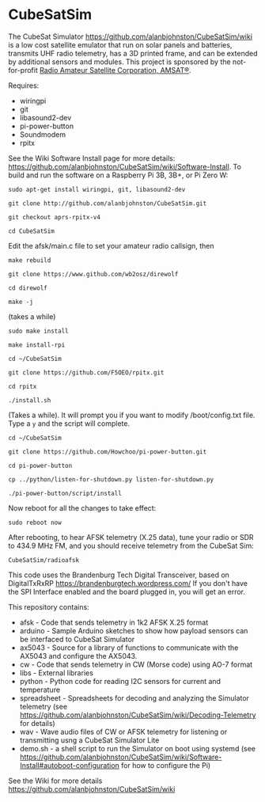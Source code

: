# CubeSatSim

The CubeSat Simulator https://github.com/alanbjohnston/CubeSatSim/wiki is a low cost satellite emulator that run on solar panels and batteries, transmits UHF radio telemetry, has a 3D printed frame, and can be extended by additional sensors and modules.  This project is sponsored by the not-for-profit [Radio Amateur Satellite Corporation, AMSAT®](https://amsat.org).

Requires:
- wiringpi
- git
- libasound2-dev
- pi-power-button
- Soundmodem
- rpitx

See the Wiki Software Install page for more details: https://github.com/alanbjohnston/CubeSatSim/wiki/Software-Install. To build and run the software on a Raspberry Pi 3B, 3B+, or Pi Zero W:

`sudo apt-get install wiringpi, git, libasound2-dev`

`git clone http://github.com/alanbjohnston/CubeSatSim.git`

`git checkout aprs-rpitx-v4`

`cd CubeSatSim`

Edit the afsk/main.c file to set your amateur radio callsign, then 

`make rebuild`

`git clone https://www.github.com/wb2osz/direwolf`

`cd direwolf`

`make -j`

(takes a while)

`sudo make install`

`make install-rpi`

`cd ~/CubeSatSim`

`git clone https://github.com/F5OEO/rpitx.git`

`cd rpitx`

`./install.sh`

(Takes a while).  It will prompt you if you want to modify /boot/config.txt file.  Type a `y` and the script will complete.

`cd ~/CubeSatSim`

`git clone https://github.com/Howchoo/pi-power-button.git`

`cd pi-power-button`

`cp ../python/listen-for-shutdown.py listen-for-shutdown.py`

`./pi-power-button/script/install`

Now reboot for all the changes to take effect:

`sudo reboot now`

After rebooting, to hear AFSK telemetry (X.25 data), tune your radio or SDR to 434.9 MHz FM, and you should receive telemetry from the CubeSat Sim:

`CubeSatSim/radioafsk`

This code uses the Brandenburg Tech Digital Transceiver, based on DigitalTxRxRP  https://brandenburgtech.wordpress.com/ If you don't have the SPI Interface enabled and the board plugged in, you will get an error.

This repository contains:
     
  - afsk - Code that sends telemetry in 1k2 AFSK X.25 format
 - arduino - Sample Arduino sketches to show how payload sensors can be interfaced to CubeSat Simulator
 - ax5043 - Source for a library of functions to communicate with the AX5043 and configure the AX5043.
 - cw - Code that sends telemetry in CW (Morse code) using AO-7 format
 - libs - External libraries
 - python - Python code for reading I2C sensors for current and temperature
 - spreadsheet - Spreadsheets for decoding and analyzing the Simulator telemetry (see https://github.com/alanbjohnston/CubeSatSim/wiki/Decoding-Telemetry for details)
 - wav - Wave audio files of CW or AFSK telemetry for listening or transmitting usng a CubeSat Simulator Lite
 - demo.sh - a shell script to run the Simulator on boot using systemd (see https://github.com/alanbjohnston/CubeSatSim/wiki/Software-Install#autoboot-configuration for how to configure the Pi)

See the Wiki for more details https://github.com/alanbjohnston/CubeSatSim/wiki
